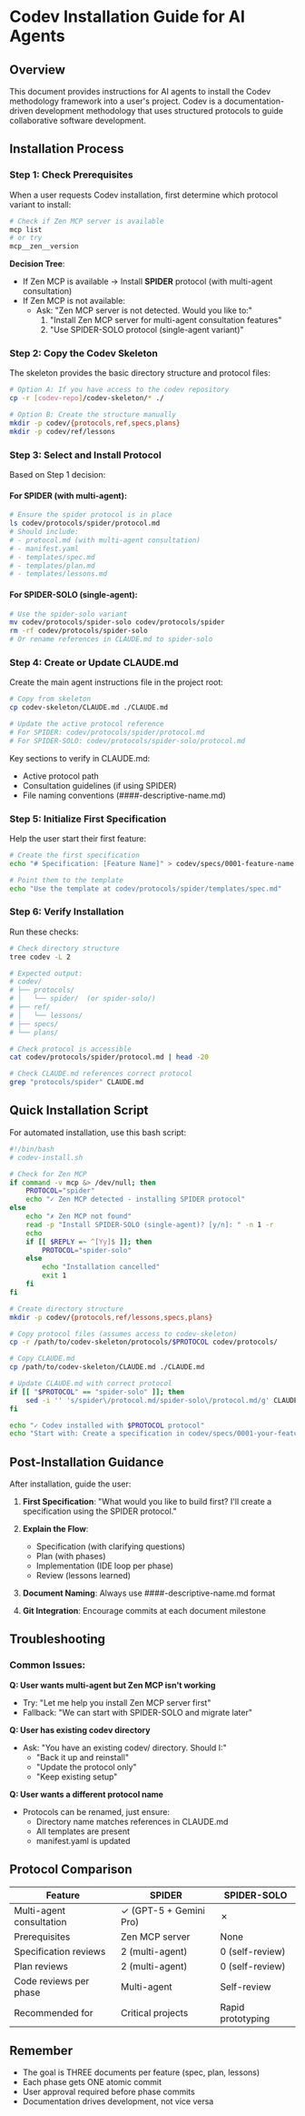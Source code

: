 # Codev Installation Guide for AI Agents

## Overview

This document provides instructions for AI agents to install the Codev methodology framework into a user's project. Codev is a documentation-driven development methodology that uses structured protocols to guide collaborative software development.

## Installation Process

### Step 1: Check Prerequisites

When a user requests Codev installation, first determine which protocol variant to install:

```bash
# Check if Zen MCP server is available
mcp list
# or try
mcp__zen__version
```

**Decision Tree**:
- If Zen MCP is available → Install **SPIDER** protocol (with multi-agent consultation)
- If Zen MCP is not available:
  - Ask: "Zen MCP server is not detected. Would you like to:"
    1. "Install Zen MCP server for multi-agent consultation features"
    2. "Use SPIDER-SOLO protocol (single-agent variant)"

### Step 2: Copy the Codev Skeleton

The skeleton provides the basic directory structure and protocol files:

```bash
# Option A: If you have access to the codev repository
cp -r [codev-repo]/codev-skeleton/* ./

# Option B: Create the structure manually
mkdir -p codev/{protocols,ref,specs,plans}
mkdir -p codev/ref/lessons
```

### Step 3: Select and Install Protocol

Based on Step 1 decision:

#### For SPIDER (with multi-agent):
```bash
# Ensure the spider protocol is in place
ls codev/protocols/spider/protocol.md
# Should include:
# - protocol.md (with multi-agent consultation)
# - manifest.yaml
# - templates/spec.md
# - templates/plan.md
# - templates/lessons.md
```

#### For SPIDER-SOLO (single-agent):
```bash
# Use the spider-solo variant
mv codev/protocols/spider-solo codev/protocols/spider
rm -rf codev/protocols/spider-solo
# Or rename references in CLAUDE.md to spider-solo
```

### Step 4: Create or Update CLAUDE.md

Create the main agent instructions file in the project root:

```bash
# Copy from skeleton
cp codev-skeleton/CLAUDE.md ./CLAUDE.md

# Update the active protocol reference
# For SPIDER: codev/protocols/spider/protocol.md
# For SPIDER-SOLO: codev/protocols/spider-solo/protocol.md
```

Key sections to verify in CLAUDE.md:
- Active protocol path
- Consultation guidelines (if using SPIDER)
- File naming conventions (####-descriptive-name.md)

### Step 5: Initialize First Specification

Help the user start their first feature:

```bash
# Create the first specification
echo "# Specification: [Feature Name]" > codev/specs/0001-feature-name.md

# Point them to the template
echo "Use the template at codev/protocols/spider/templates/spec.md"
```

### Step 6: Verify Installation

Run these checks:

```bash
# Check directory structure
tree codev -L 2

# Expected output:
# codev/
# ├── protocols/
# │   └── spider/  (or spider-solo/)
# ├── ref/
# │   └── lessons/
# ├── specs/
# └── plans/

# Check protocol is accessible
cat codev/protocols/spider/protocol.md | head -20

# Check CLAUDE.md references correct protocol
grep "protocols/spider" CLAUDE.md
```

## Quick Installation Script

For automated installation, use this bash script:

```bash
#!/bin/bash
# codev-install.sh

# Check for Zen MCP
if command -v mcp &> /dev/null; then
    PROTOCOL="spider"
    echo "✓ Zen MCP detected - installing SPIDER protocol"
else
    echo "✗ Zen MCP not found"
    read -p "Install SPIDER-SOLO (single-agent)? [y/n]: " -n 1 -r
    echo
    if [[ $REPLY =~ ^[Yy]$ ]]; then
        PROTOCOL="spider-solo"
    else
        echo "Installation cancelled"
        exit 1
    fi
fi

# Create directory structure
mkdir -p codev/{protocols,ref/lessons,specs,plans}

# Copy protocol files (assumes access to codev-skeleton)
cp -r /path/to/codev-skeleton/protocols/$PROTOCOL codev/protocols/

# Copy CLAUDE.md
cp /path/to/codev-skeleton/CLAUDE.md ./CLAUDE.md

# Update CLAUDE.md with correct protocol
if [[ "$PROTOCOL" == "spider-solo" ]]; then
    sed -i '' 's/spider\/protocol.md/spider-solo\/protocol.md/g' CLAUDE.md
fi

echo "✓ Codev installed with $PROTOCOL protocol"
echo "Start with: Create a specification in codev/specs/0001-your-feature.md"
```

## Post-Installation Guidance

After installation, guide the user:

1. **First Specification**: "What would you like to build first? I'll create a specification using the SPIDER protocol."

2. **Explain the Flow**:
   - Specification (with clarifying questions)
   - Plan (with phases)
   - Implementation (IDE loop per phase)
   - Review (lessons learned)

3. **Document Naming**: Always use ####-descriptive-name.md format

4. **Git Integration**: Encourage commits at each document milestone

## Troubleshooting

### Common Issues:

**Q: User wants multi-agent but Zen MCP isn't working**
- Try: "Let me help you install Zen MCP server first"
- Fallback: "We can start with SPIDER-SOLO and migrate later"

**Q: User has existing codev directory**
- Ask: "You have an existing codev/ directory. Should I:"
  - "Back it up and reinstall"
  - "Update the protocol only"
  - "Keep existing setup"

**Q: User wants a different protocol name**
- Protocols can be renamed, just ensure:
  - Directory name matches references in CLAUDE.md
  - All templates are present
  - manifest.yaml is updated

## Protocol Comparison

| Feature | SPIDER | SPIDER-SOLO |
|---------|--------|-------------|
| Multi-agent consultation | ✓ (GPT-5 + Gemini Pro) | ✗ |
| Prerequisites | Zen MCP server | None |
| Specification reviews | 2 (multi-agent) | 0 (self-review) |
| Plan reviews | 2 (multi-agent) | 0 (self-review) |
| Code reviews per phase | Multi-agent | Self-review |
| Recommended for | Critical projects | Rapid prototyping |

## Remember

- The goal is THREE documents per feature (spec, plan, lessons)
- Each phase gets ONE atomic commit
- User approval required before phase commits
- Documentation drives development, not vice versa